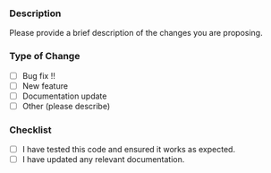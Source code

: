 ### Description

Please provide a brief description of the changes you are proposing.

### Type of Change

- [ ] Bug fix !!
- [ ] New feature
- [ ] Documentation update
- [ ] Other (please describe)

### Checklist

- [ ] I have tested this code and ensured it works as expected.
- [ ] I have updated any relevant documentation.
